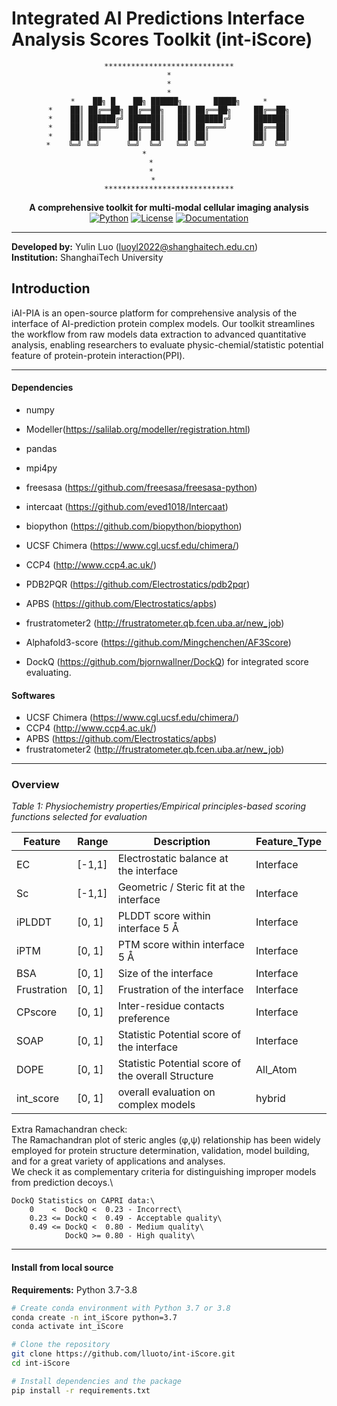 # Integrated AI Predictions Interface Analysis Scores Toolkit (int-iScore)

<div align="center">

```
​**​*​**​*​**​*​**​*​**​*​**​*​**​*​**​**​**​**​
*
*
*
*    ██╗ █    ██╗ ██████╗       █████╗     *
*    ██║ ██╔══██╗ ██╔══██╗   ██║ ██╔══██╗     ██╔══██╗
*    ██║ ██████╔╝ ███████║   ██║ ██████╔╝     ███████║
*    ██║ ██╔═══╝  ██╔══██║   ██║ ██╔═══╝      ██╔══██║
*    ██║ ██║      ██║  ██║   ██║ ██║          ██║  ██║
*    ╚═╝ ╚═╝      ╚═╝  ╚═╝   ╚═╝ ╚═╝          ╚═╝  ╚═╝ 
*           
*        
*        
*       
​**​*​**​*​**​*​**​*​**​*​**​*​**​*​**​**​**​**​
```





**A comprehensive toolkit for multi-modal cellular imaging analysis**
[![Python](https://img.shields.io/badge/Python-3.7%2B-blue.svg)](https://www.python.org/)
[![License](https://img.shields.io/badge/License-MIT-green.svg)](LICENSE)
[![Documentation](https://img.shields.io/badge/docs-available-brightgreen.svg)](docs/)

</div>

---

**Developed by:** Yulin Luo ([luoyl2022@shanghaitech.edu.cn](mailto:luoyl2022@shanghaitech.edu.cn))  
**Institution:** ShanghaiTech University



## Introduction

iAI-PIA is an open-source platform for comprehensive analysis of the interface of AI-prediction protein complex models. Our toolkit streamlines the workflow from raw models data extraction to advanced quantitative analysis, enabling researchers to evaluate physic-chemial/statistic potential feature of protein-protein interaction(PPI).


---

#### Dependencies

* numpy
* Modeller(https://salilab.org/modeller/registration.html)
* pandas
* mpi4py
* freesasa (https://github.com/freesasa/freesasa-python)
* intercaat (https://github.com/eved1018/Intercaat)
* biopython (https://github.com/biopython/biopython)
* UCSF Chimera (https://www.cgl.ucsf.edu/chimera/)
* CCP4 (http://www.ccp4.ac.uk/)
* PDB2PQR (https://github.com/Electrostatics/pdb2pqr)
* APBS (https://github.com/Electrostatics/apbs)
* frustratometer2 (http://frustratometer.qb.fcen.uba.ar/new_job)
* Alphafold3-score (https://github.com/Mingchenchen/AF3Score)

* DockQ (https://github.com/bjornwallner/DockQ) for integrated score evaluating.



#### Softwares

* UCSF Chimera (https://www.cgl.ucsf.edu/chimera/)
* CCP4 (http://www.ccp4.ac.uk/)
* APBS (https://github.com/Electrostatics/apbs)
* frustratometer2 (http://frustratometer.qb.fcen.uba.ar/new_job)



---





### Overview

*Table 1: Physiochemistry properties/Empirical principles-based scoring functions selected for evaluation*

| Feature | Range | Description | Feature_Type | 
| ------- | ----- | ----------- | ------------ |
EC | [-1,1] | Electrostatic balance at the interface | Interface      
Sc | [-1,1] | Geometric / Steric fit at the interface | Interface       
iPLDDT | [0, 1] | PLDDT score within interface 5 Å | Interface        
iPTM | [0, 1] | PTM score within interface 5 Å | Interface       
BSA | [0, 1] | Size of the interface|Interface      
Frustration | [0, 1] | Frustration of the interface| Interface      
CPscore | [0, 1]| Inter-residue contacts preference | Interface 
SOAP | [0, 1] | Statistic Potential score of the interface | Interface 
DOPE | [0, 1] | Statistic Potential score of the overall Structure | All_Atom       
int_score | [0, 1] | overall evaluation on complex models | hybrid 

   Extra Ramachandran check:  
   The Ramachandran plot of steric angles (φ,ψ) relationship has been widely employed for protein structure determination, validation, model building, and for a great variety of applications and analyses.\
   We check it as complementary criteria for distinguishing improper models from prediction decoys.\

   
    DockQ Statistics on CAPRI data:\
        0    <  DockQ <  0.23 - Incorrect\
        0.23 <= DockQ <  0.49 - Acceptable quality\
        0.49 <= DockQ <  0.80 - Medium quality\
                DockQ >= 0.80 - High quality\
---
#### Install from local source

**Requirements:** Python 3.7-3.8

```bash
# Create conda environment with Python 3.7 or 3.8
conda create -n int_iScore python=3.7
conda activate int_iScore

# Clone the repository
git clone https://github.com/lluoto/int-iScore.git
cd int-iScore

# Install dependencies and the package
pip install -r requirements.txt

```




